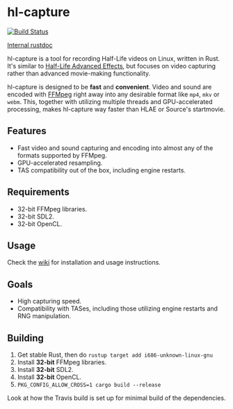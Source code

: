 # hl-capture

[![Build Status](https://travis-ci.org/YaLTeR/hl-capture.svg?branch=master)](https://travis-ci.org/YaLTeR/hl-capture)

[Internal rustdoc](https://yalter.github.io/hl-capture)

hl-capture is a tool for recording Half-Life videos on Linux, written in Rust. It's similar to [Half-Life Advanced Effects](http://www.advancedfx.org/), but focuses on video capturing rather than advanced movie-making functionality.

hl-capture is designed to be **fast** and **convenient**. Video and sound are encoded with [FFMpeg](http://ffmpeg.org/) right away into any desirable format like `mp4`, `mkv` or `webm`. This, together with utilizing multiple threads and GPU-accelerated processing, makes hl-capture way faster than HLAE or Source's startmovie.

## Features
- Fast video and sound capturing and encoding into almost any of the formats supported by FFMpeg.
- GPU-accelerated resampling.
- TAS compatibility out of the box, including engine restarts.

## Requirements
- 32-bit FFMpeg libraries.
- 32-bit SDL2.
- 32-bit OpenCL.

## Usage
Check the [wiki](https://github.com/YaLTeR/hl-capture/wiki/Installation-and-usage) for installation and usage instructions.

## Goals
- High capturing speed.
- Compatibility with TASes, including those utilizing engine restarts and RNG manipulation.

## Building
1. Get stable Rust, then do `rustup target add i686-unknown-linux-gnu`
2. Install **32-bit** FFMpeg libraries.
3. Install **32-bit** SDL2.
4. Install **32-bit** OpenCL.
5. `PKG_CONFIG_ALLOW_CROSS=1 cargo build --release`

Look at how the Travis build is set up for minimal build of the dependencies.

